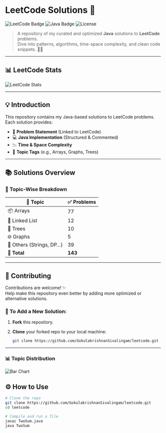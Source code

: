 # LeetCode Solutions 🚀

![LeetCode Badge](https://img.shields.io/badge/LeetCode-000?style=for-the-badge&logo=leetcode&logoColor=yellow)
![Java Badge](https://img.shields.io/badge/Java-000?style=for-the-badge&logo=java&logoColor=red)
![License](https://img.shields.io/github/license/GokulakrishnanSivalingam/leetcode?style=for-the-badge)

> A repository of my curated and optimized **Java** solutions to **LeetCode** problems.  
> Dive into patterns, algorithms, time-space complexity, and clean code snippets. 👨‍💻

---

## 📊 LeetCode Stats

![LeetCode Stats](https://leetcard.jacoblin.cool/Gokula_krishnan_007?theme=nord&font=changa&ext=activity)

---

## 💡 Introduction

This repository contains my Java-based solutions to LeetCode problems. Each solution provides:

- 🧠 **Problem Statement** (Linked to LeetCode)
- 💻 **Java Implementation** (Structured & Commented)
- 📉 **Time & Space Complexity**
- 🧩 **Topic Tags** (e.g., Arrays, Graphs, Trees)

---

## 📚 Solutions Overview

### 📑 Topic-Wise Breakdown

| 🧠 Topic                  | ✅ Problems |
|--------------------------|-------------|
| 📦 Arrays                | 77          |
| 🔗 Linked List           | 12          |
| 🌳 Trees                 | 10          |
| 🌐 Graphs                | 5           |
| 🧮 Others (Strings, DP…) | 39          |
| **🧾 Total**             | **143**     |

---
## 🤝 Contributing

Contributions are welcome! ✨  
Help make this repository even better by adding more optimized or alternative solutions.

### 📝 To Add a New Solution:

1. **Fork** this repository.

2. **Clone** your forked repo to your local machine:
   ```bash
   git clone https://github.com/GokulakrishnanSivalingam/leetcode.git

---

### 📊 Topic Distribution

![Bar Chart](https://quickchart.io/chart?c=%7Btype%3A%22bar%22%2Cdata%3A%7Blabels%3A%5B%22Arrays%22%2C%22Linked%20List%22%2C%22Trees%22%2C%22Graphs%22%2C%22Others%22%5D%2Cdatasets%3A%5B%7Blabel%3A%22Problems%22%2Cdata%3A%5B77%2C12%2C10%2C5%2C39%5D%2CbackgroundColor%3A%5B%22%23f39c12%22%2C%22%238e44ad%22%2C%22%232ecc71%22%2C%22%231abc9c%22%2C%22%23e74c3c%22%5D%7D%5D%7D%2Coptions%3A%7Bplugins%3A%7Blegend%3A%7Bdisplay%3Afalse%7D%7D%2Ctitle%3A%7Bdisplay%3Atrue%2Ctext%3A%22LeetCode%20Topic%20Distribution%20-%20Bar%20Chart%22%7D%7D%7D)


## ⚙️ How to Use

```bash
# Clone the repo
git clone https://github.com/GokulakrishnanSivalingam/leetcode.git
cd leetcode

# Compile and run a file
javac TwoSum.java
java TwoSum
